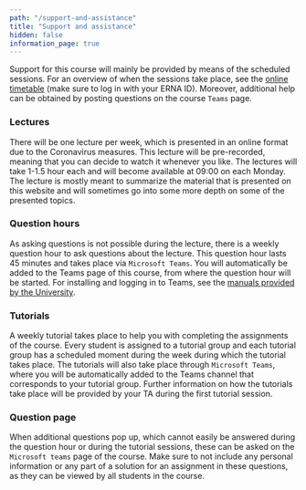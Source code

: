 ```yaml
---
path: "/support-and-assistance"
title: "Support and assistance"
hidden: false
information_page: true
---
```


Support for this course will mainly be provided by means of the scheduled sessions. For an overview of when the sessions take place, see the [online timetable](https://timetables.eur.nl/) (make sure to log in with your ERNA ID). Moreover, additional help can be obtained by posting questions on the course `Teams` page.

### Lectures
There will be one lecture per week, which is presented in an online format due to the Coronavirus measures. This lecture will be pre-recorded, meaning that you can decide to watch it whenever you like. The lectures will take 1-1.5 hour each and will become available at 09:00 on each Monday. The lecture is mostly meant to summarize the material that is presented on this website and will sometimes go into some more depth on some of the presented topics.

### Question hours
As asking questions is not possible during the lecture, there is a weekly question hour to ask questions about the lecture. This question hour lasts 45 minutes and takes place via `Microsoft Teams`. You will automatically be added to the Teams page of this course, from where the question hour will be started. For installing and logging in to Teams, see the [manuals provided by the University](https://my.eur.nl/en/eur/ict-1/teams-chat-and-presence).

### Tutorials
A weekly tutorial takes place to help you with completing the assignments of the course. Every student is assigned to a tutorial group and each tutorial group has a scheduled moment during the week during which the tutorial takes place. The tutorials will also take place through `Microsoft Teams`, where you will be automatically added to the Teams channel that corresponds to your tutorial group. Further information on how the tutorials take place will be provided by your TA during the first tutorial session.

### Question page
When additional questions pop up, which cannot easily be answered during the question hour or during the tutorial sessions, these can be asked on the `Microsoft teams` page of the course. Make sure to not include any personal information or any part of a solution for an assignment in these questions, as they can be viewed by all students in the course. 
